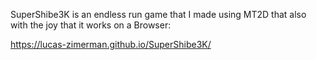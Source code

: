 SuperShibe3K is an endless run game that I made using MT2D that also with the joy that it works on a Browser:

https://lucas-zimerman.github.io/SuperShibe3K/
